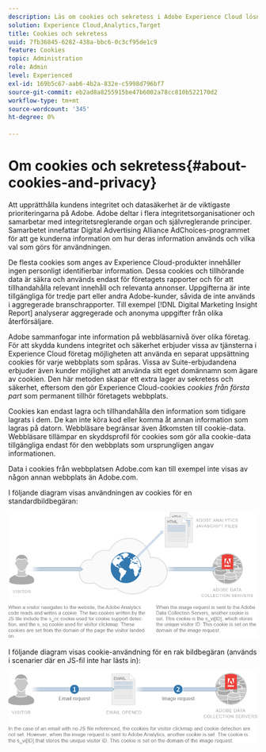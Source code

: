 ```yaml
---
description: Läs om cookies och sekretess i Adobe Experience Cloud lösningar och tjänster.
solution: Experience Cloud,Analytics,Target
title: Cookies och sekretess
uuid: 7fb36845-6282-438a-bbc6-0c3cf95de1c9
feature: Cookies
topic: Administration
role: Admin
level: Experienced
exl-id: 169b5c67-aab6-4b2a-832e-c5998d796bf7
source-git-commit: eb2ad8a8255915be47b6002a78cc810b522170d2
workflow-type: tm+mt
source-wordcount: '345'
ht-degree: 0%

---
```


# Om cookies och sekretess{#about-cookies-and-privacy}

Att upprätthålla kundens integritet och datasäkerhet är de viktigaste prioriteringarna på Adobe. Adobe deltar i flera integritetsorganisationer och samarbetar med integritetsreglerande organ och självreglerande principer. Samarbetet innefattar Digital Advertising Alliance AdChoices-programmet för att ge kunderna information om hur deras information används och vilka val som görs för användningen.

De flesta cookies som anges av Experience Cloud-produkter innehåller ingen personligt identifierbar information. Dessa cookies och tillhörande data är säkra och används endast för företagets rapporter och för att tillhandahålla relevant innehåll och relevanta annonser. Uppgifterna är inte tillgängliga för tredje part eller andra Adobe-kunder, såvida de inte används i aggregerade branschrapporter. Till exempel [!DNL Digital Marketing Insight Report] analyserar aggregerade och anonyma uppgifter från olika återförsäljare.

Adobe sammanfogar inte information på webbläsarnivå över olika företag. För att skydda kundens integritet och säkerhet erbjuder vissa av tjänsterna i Experience Cloud företag möjligheten att använda en separat uppsättning cookies för varje webbplats som spåras. Vissa av Suite-erbjudandena erbjuder även kunder möjlighet att använda sitt eget domännamn som ägare av cookien. Den här metoden skapar ett extra lager av sekretess och säkerhet, eftersom den gör Experience Cloud-cookies *cookies från första part* som permanent tillhör företagets webbplats.

Cookies kan endast lagra och tillhandahålla den information som tidigare lagrats i dem. De kan inte köra kod eller komma åt annan information som lagras på datorn. Webbläsare begränsar även åtkomsten till cookie-data. Webbläsare tillämpar en skyddsprofil för cookies som gör alla cookie-data tillgängliga endast för den webbplats som ursprungligen angav informationen.

Data i cookies från webbplatsen Adobe.com kan till exempel inte visas av någon annan webbplats än Adobe.com.

I följande diagram visas användningen av cookies för en standardbildbegäran:

![Cookie-användning för en standardbildbegäran](assets/CookiesProcessGraphic-01.png)

I följande diagram visas cookie-användning för en rak bildbegäran (används i scenarier där en JS-fil inte har lästs in):

![Cookie-användning för en rak bildbegäran](assets/CookiesProcessGraphic2.png)
